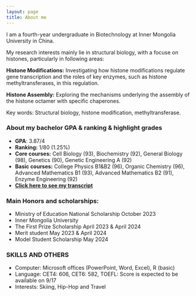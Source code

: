 ```yaml
---
layout: page
title: About me
---
```


I am a fourth-year undergraduate in Biotechnology at Inner Mongolia University in China. 

My research interests mainly lie in structural biology, with a focuse on histones, particularly in following areas: 

**Histone Modifications:** Investigating how histone modifications regulate gene transcription and the roles of key enzymes, such as histone methyltransferases, in this regulation. 

**Histone Assembly:** Exploring the mechanisms underlying the assembly of the histone octamer with specific chaperones.

Key words: Structural biology, histone modification, methyltransferase.

### About my bachelor GPA & ranking & highlight grades

* **GPA**: 3.87/4
* **Ranking:** 1/80 (1.25%)
* **Core courses:** Cell Biology (93), Biochemistry (92), General Biology (98), Genetics (90), Genetic Engineering A (92)
* **Basic courses:** College Physics B1&B2 (96), Organic Chemistry (96), Advanced Mathematics B1 (93), Advanced Mathematics B2 (91), Enzyme Engineering (92)
* **[Click here to see my transcript](assets/Transcript.pdf)**



### Main Honors and scholarships:

* Ministry of Education National Scholarship                                                                                                       October 2023
* Inner Mongolia University
* The First Prize Scholarship                                                                                                           April 2023 & April 2024
* Merit student                                                                                                                           May 2023 & April 2024
* Model Student Scholarship                                                                                                                            May 2024

### SKILLS AND OTHERS
* Computer: Microsoft offices (PowerPoint, Word, Excel), R (basic)
* Language: CET4: 606, CET6: 582, TOEFL: Score is expected to be available on 9/17
* Interests: Skiing, Hip-Hop and Travel
